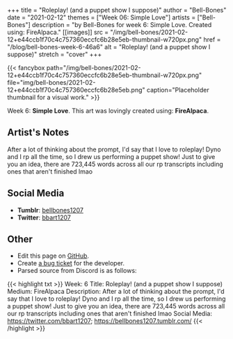 +++
title =       "Roleplay! (and a puppet show I suppose)"
author =      "Bell-Bones"
date =        "2021-02-12"
themes =      ["Week 06: Simple Love"]
artists =     ["Bell-Bones"]
description = "by Bell-Bones for week 6: Simple Love. Created using: FireAlpaca."
[[images]]
              src = "/img/bell-bones/2021-02-12+e44ccb1f70c4c757360eccfc6b28e5eb-thumbnail-w720px.png"
              href = "/blog/bell-bones-week-6-46a6"
              alt = "Roleplay! (and a puppet show I suppose)"
              stretch = "cover"
+++


{{< fancybox path="/img/bell-bones/2021-02-12+e44ccb1f70c4c757360eccfc6b28e5eb-thumbnail-w720px.png" file="img/bell-bones/2021-02-12+e44ccb1f70c4c757360eccfc6b28e5eb.png" caption="Placeholder thumbnail for a visual work." >}}


Week 6: **Simple Love**. This art was lovingly created using: **FireAlpaca**.

## Artist's Notes

After a lot of thinking about the prompt, I'd say that I love to roleplay! Dyno and I rp all the time, so I drew us performing a puppet show! Just to give you an idea, there are 723,445 words across all our rp transcripts including ones that aren't finished lmao

## Social Media

- **Tumblr**: <a href='https://bellbones1207.tumblr.com' target='_blank'>bellbones1207</a>
- **Twitter**: <a href='https://twitter.com/bbart1207' target='_blank'>bbart1207</a>

## Other

- Edit this page on [GitHub](https://github.com/teaminkling/web-refresh/edit/main/content/blog/bell-bones-week-6-46a6.md).
- Create [a bug ticket](https://github.com/teaminkling/web-refresh/issues/new?assignees=&labels=bug&template=problem-report.md&title=) for the developer.
- Parsed source from Discord is as follows:

{{< highlight txt >}}
Week: 6
Title: Roleplay! (and a puppet show I suppose)
Medium: FireAlpaca
Description: After a lot of thinking about the prompt, I'd say that I love to roleplay! Dyno and I rp all the time, so I drew us performing a puppet show! Just to give you an idea, there are 723,445 words across all our rp transcripts including ones that aren't finished lmao
Social Media: https://twitter.com/bbart1207; https://bellbones1207.tumblr.com/
{{< /highlight >}}